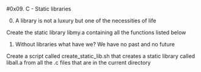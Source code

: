 #0x09. C - Static libraries

0. A library is not a luxury but one of the necessities of life

Create the static library libmy.a containing all the functions listed below

1. Without libraries what have we? We have no past and no future

Create a script called create_static_lib.sh that creates a static library called liball.a from all the .c files that are in the current directory
